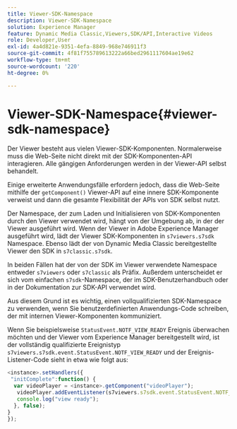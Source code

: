 ```yaml
---
title: Viewer-SDK-Namespace
description: Viewer-SDK-Namespace
solution: Experience Manager
feature: Dynamic Media Classic,Viewers,SDK/API,Interactive Videos
role: Developer,User
exl-id: 4a4d821e-9351-4efa-8849-968e746911f3
source-git-commit: 4f81f755789613222a66bed2961117604ae19e62
workflow-type: tm+mt
source-wordcount: '220'
ht-degree: 0%

---
```


# Viewer-SDK-Namespace{#viewer-sdk-namespace}

Der Viewer besteht aus vielen Viewer-SDK-Komponenten. Normalerweise muss die Web-Seite nicht direkt mit der SDK-Komponenten-API interagieren. Alle gängigen Anforderungen werden in der Viewer-API selbst behandelt.

Einige erweiterte Anwendungsfälle erfordern jedoch, dass die Web-Seite mithilfe der `getComponent()` Viewer-API auf eine innere SDK-Komponente verweist und dann die gesamte Flexibilität der APIs von SDK selbst nutzt.

Der Namespace, der zum Laden und Initialisieren von SDK-Komponenten durch den Viewer verwendet wird, hängt von der Umgebung ab, in der der Viewer ausgeführt wird. Wenn der Viewer in Adobe Experience Manager ausgeführt wird, lädt der Viewer SDK-Komponenten in `s7viewers.s7sdk` Namespace. Ebenso lädt der von Dynamic Media Classic bereitgestellte Viewer den SDK in `s7classic.s7sdk`.

In beiden Fällen hat der von der SDK im Viewer verwendete Namespace entweder `s7viewers` oder `s7classic` als Präfix. Außerdem unterscheidet er sich vom einfachen `s7sdk`-Namespace, der im SDK-Benutzerhandbuch oder in der Dokumentation zur SDK-API verwendet wird.

Aus diesem Grund ist es wichtig, einen vollqualifizierten SDK-Namespace zu verwenden, wenn Sie benutzerdefinierten Anwendungs-Code schreiben, der mit internen Viewer-Komponenten kommuniziert.

Wenn Sie beispielsweise `StatusEvent.NOTF_VIEW_READY` Ereignis überwachen möchten und der Viewer vom Experience Manager bereitgestellt wird, ist der vollständig qualifizierte Ereignistyp `s7viewers.s7sdk.event.StatusEvent.NOTF_VIEW_READY` und der Ereignis-Listener-Code sieht in etwa wie folgt aus:

```javascript {.line-numbers}
<instance>.setHandlers({ 
 "initComplete":function() { 
  var videoPlayer = <instance>.getComponent("videoPlayer"); 
   videoPlayer.addEventListener(s7viewers.s7sdk.event.StatusEvent.NOTF_VIEW_READY, function(e) { 
   console.log("view ready"); 
  }, false); 
} 
});
```
